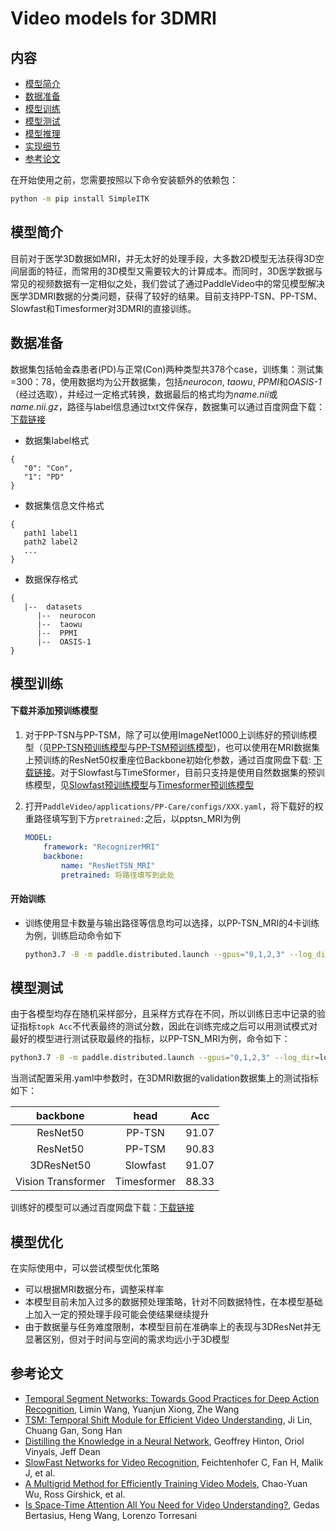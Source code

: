 # Video models for 3DMRI

## 内容

- [模型简介](#模型简介)
- [数据准备](#数据准备)
- [模型训练](#模型训练)
- [模型测试](#模型测试)
- [模型推理](#模型推理)
- [实现细节](#实现细节)
- [参考论文](#参考论文)

在开始使用之前，您需要按照以下命令安装额外的依赖包：
```bash
python -m pip install SimpleITK
```

## 模型简介

目前对于医学3D数据如MRI，并无太好的处理手段，大多数2D模型无法获得3D空间层面的特征，而常用的3D模型又需要较大的计算成本。而同时，3D医学数据与常见的视频数据有一定相似之处，我们尝试了通过PaddleVideo中的常见模型解决医学3DMRI数据的分类问题，获得了较好的结果。目前支持PP-TSN、PP-TSM、Slowfast和Timesformer对3DMRI的直接训练。

## 数据准备

数据集包括帕金森患者(PD)与正常(Con)两种类型共378个case，训练集：测试集=300：78，使用数据均为公开数据集，包括*neurocon*, *taowu*, *PPMI*和*OASIS-1*（经过选取），并经过一定格式转换，数据最后的格式均为*name.nii*或*name.nii.gz*，路径与label信息通过txt文件保存，数据集可以通过百度网盘下载：[下载链接](https://pan.baidu.com/s/1eIsHHqnkKNG5x9CGjRONEA?pwd=avug)
- 数据集label格式
```
{
   "0": "Con",
   "1": "PD"
}
```
- 数据集信息文件格式
```
{
   path1 label1
   path2 label2
   ...
}
```
- 数据保存格式
```
{
   |--  datasets
      |--  neurocon
      |--  taowu
      |--  PPMI
      |--  OASIS-1
}
```

## 模型训练

#### 下载并添加预训练模型

1. 对于PP-TSN与PP-TSM，除了可以使用ImageNet1000上训练好的预训练模型（见[PP-TSN预训练模型](../../../docs/zh-CN/model_zoo/recognition/pp-tsn.md)与[PP-TSM预训练模型](../../../docs/zh-CN/model_zoo/recognition/pp-tsm.md))，也可以使用在MRI数据集上预训练的ResNet50权重座位Backbone初始化参数，通过百度网盘下载: [下载链接](https://pan.baidu.com/s/1eIsHHqnkKNG5x9CGjRONEA?pwd=avug)。对于Slowfast与TimeSformer，目前只支持是使用自然数据集的预训练模型，见[Slowfast预训练模型](../../../docs/zh-CN/model_zoo/recognition/slowfast.md)与[Timesformer预训练模型](../../../docs/zh-CN/model_zoo/recognition/timesformer.md)


2. 打开`PaddleVideo/applications/PP-Care/configs/XXX.yaml`，将下载好的权重路径填写到下方`pretrained:`之后，以pptsn_MRI为例

   ```yaml
   MODEL:
       framework: "RecognizerMRI"
       backbone:
           name: "ResNetTSN_MRI"
           pretrained: 将路径填写到此处
   ```

#### 开始训练

- 训练使用显卡数量与输出路径等信息均可以选择，以PP-TSN_MRI的4卡训练为例，训练启动命令如下

  ```bash
  python3.7 -B -m paddle.distributed.launch --gpus="0,1,2,3" --log_dir=log_pptsn_MRI main.py  --validate -c applications/PP-Care/configs/pptsn_MRI.yaml
  ```

## 模型测试

由于各模型均存在随机采样部分，且采样方式存在不同，所以训练日志中记录的验证指标`topk Acc`不代表最终的测试分数，因此在训练完成之后可以用测试模式对最好的模型进行测试获取最终的指标，以PP-TSN_MRI为例，命令如下：

```bash
python3.7 -B -m paddle.distributed.launch --gpus="0,1,2,3" --log_dir=log_pptsn_MRI main.py  --test -c applications/PP-Care/configs/pptsn_MRI.yaml -w "output/ppTSN_MRI/ppTSN_MRI_best.pdparams"
```

当测试配置采用.yaml中参数时，在3DMRI数据的validation数据集上的测试指标如下：

|      backbone      |     head     |  Acc  |
| :----------------: | :----------: | :---: |
|      ResNet50      |    PP-TSN    | 91.07 |
|      ResNet50      |    PP-TSM    | 90.83 |
|     3DResNet50     |   Slowfast   | 91.07 |
| Vision Transformer |  Timesformer | 88.33 |

训练好的模型可以通过百度网盘下载：[下载链接](https://pan.baidu.com/s/1eIsHHqnkKNG5x9CGjRONEA?pwd=avug)


## 模型优化
在实际使用中，可以尝试模型优化策略
- 可以根据MRI数据分布，调整采样率
- 本模型目前未加入过多的数据预处理策略，针对不同数据特性，在本模型基础上加入一定的预处理手段可能会使结果继续提升
- 由于数据量与任务难度限制，本模型目前在准确率上的表现与3DResNet并无显著区别，但对于时间与空间的需求均远小于3D模型


## 参考论文

- [Temporal Segment Networks: Towards Good Practices for Deep Action Recognition](https://arxiv.org/pdf/1608.00859.pdf), Limin Wang, Yuanjun Xiong, Zhe Wang
- [TSM: Temporal Shift Module for Efficient Video Understanding](https://arxiv.org/pdf/1811.08383.pdf), Ji Lin, Chuang Gan, Song Han
- [Distilling the Knowledge in a Neural Network](https://arxiv.org/abs/1503.02531), Geoffrey Hinton, Oriol Vinyals, Jeff Dean
- [SlowFast Networks for Video Recognition](https://arxiv.org/abs/1812.03982), Feichtenhofer C, Fan H, Malik J, et al.
- [A Multigrid Method for Efficiently Training Video Models](https://arxiv.org/abs/1912.00998), Chao-Yuan Wu, Ross Girshick, et al.
- [Is Space-Time Attention All You Need for Video Understanding?](https://arxiv.org/pdf/2102.05095.pdf), Gedas Bertasius, Heng Wang, Lorenzo Torresani
